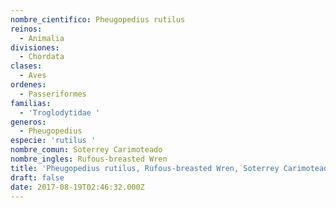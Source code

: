 ```yaml
---
nombre_cientifico: Pheugopedius rutilus
reinos:
  - Animalia
divisiones:
  - Chordata
clases:
  - Aves
ordenes:
  - Passeriformes
familias:
  - 'Troglodytidae '
generos:
  - Pheugopedius
especie: 'rutilus '
nombre_comun: Soterrey Carimoteado
nombre_ingles: Rufous-breasted Wren
title: 'Pheugopedius rutilus, Rufous-breasted Wren, Soterrey Carimoteado'
draft: false
date: 2017-08-19T02:46:32.000Z
---
```


